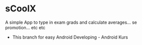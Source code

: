 # sCoolX
A simple App to type in exam grads and calculate averages... se promotion... etc etc

- This branch for easy Android Developing - Android Kurs
